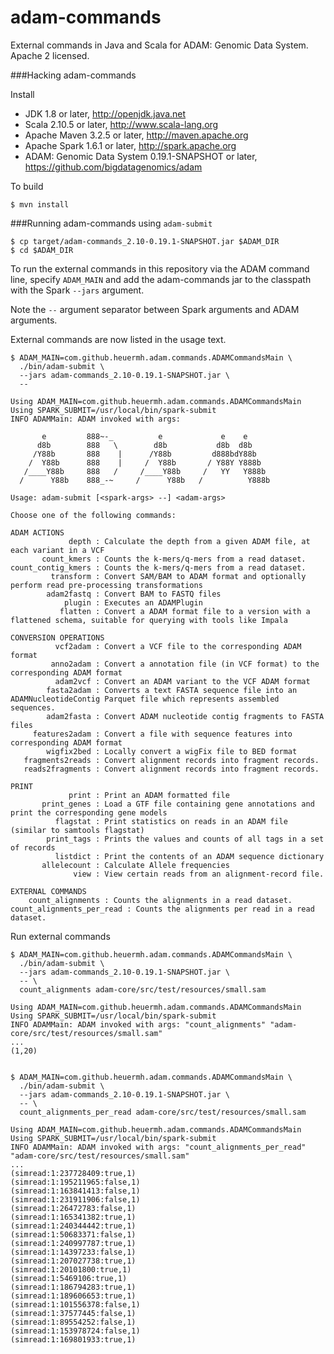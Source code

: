 adam-commands
=============

External commands in Java and Scala for ADAM: Genomic Data System.  Apache 2 licensed.


###Hacking adam-commands

Install

 * JDK 1.8 or later, http://openjdk.java.net
 * Scala 2.10.5 or later, http://www.scala-lang.org
 * Apache Maven 3.2.5 or later, http://maven.apache.org
 * Apache Spark 1.6.1 or later, http://spark.apache.org
 * ADAM: Genomic Data System 0.19.1-SNAPSHOT or later, https://github.com/bigdatagenomics/adam


To build

    $ mvn install


###Running adam-commands using ```adam-submit```

    $ cp target/adam-commands_2.10-0.19.1-SNAPSHOT.jar $ADAM_DIR
    $ cd $ADAM_DIR

To run the external commands in this repository via the ADAM command line, specify ```ADAM_MAIN``` and add the adam-commands jar
to the classpath with the Spark ```--jars``` argument.

Note the ```--``` argument separator between Spark arguments and ADAM arguments.

External commands are now listed in the usage text.

    $ ADAM_MAIN=com.github.heuermh.adam.commands.ADAMCommandsMain \
      ./bin/adam-submit \
      --jars adam-commands_2.10-0.19.1-SNAPSHOT.jar \
      --
    
    Using ADAM_MAIN=com.github.heuermh.adam.commands.ADAMCommandsMain
    Using SPARK_SUBMIT=/usr/local/bin/spark-submit
    INFO ADAMMain: ADAM invoked with args:
    
           e         888~-_          e             e    e
          d8b        888   \        d8b           d8b  d8b
         /Y88b       888    |      /Y88b         d888bdY88b
        /  Y88b      888    |     /  Y88b       / Y88Y Y888b
       /____Y88b     888   /     /____Y88b     /   YY   Y888b
      /      Y88b    888_-~     /      Y88b   /          Y888b
    
    Usage: adam-submit [<spark-args> --] <adam-args>
    
    Choose one of the following commands:
    
    ADAM ACTIONS
                 depth : Calculate the depth from a given ADAM file, at each variant in a VCF
           count_kmers : Counts the k-mers/q-mers from a read dataset.
    count_contig_kmers : Counts the k-mers/q-mers from a read dataset.
             transform : Convert SAM/BAM to ADAM format and optionally perform read pre-processing transformations
            adam2fastq : Convert BAM to FASTQ files
                plugin : Executes an ADAMPlugin
               flatten : Convert a ADAM format file to a version with a flattened schema, suitable for querying with tools like Impala
    
    CONVERSION OPERATIONS
              vcf2adam : Convert a VCF file to the corresponding ADAM format
             anno2adam : Convert a annotation file (in VCF format) to the corresponding ADAM format
              adam2vcf : Convert an ADAM variant to the VCF ADAM format
            fasta2adam : Converts a text FASTA sequence file into an ADAMNucleotideContig Parquet file which represents assembled sequences.
            adam2fasta : Convert ADAM nucleotide contig fragments to FASTA files
         features2adam : Convert a file with sequence features into corresponding ADAM format
            wigfix2bed : Locally convert a wigFix file to BED format
       fragments2reads : Convert alignment records into fragment records.
       reads2fragments : Convert alignment records into fragment records.
    
    PRINT
                 print : Print an ADAM formatted file
           print_genes : Load a GTF file containing gene annotations and print the corresponding gene models
              flagstat : Print statistics on reads in an ADAM file (similar to samtools flagstat)
            print_tags : Prints the values and counts of all tags in a set of records
              listdict : Print the contents of an ADAM sequence dictionary
           allelecount : Calculate Allele frequencies
                  view : View certain reads from an alignment-record file.
    
    EXTERNAL COMMANDS
        count_alignments : Counts the alignments in a read dataset.
    count_alignments_per_read : Counts the alignments per read in a read dataset.


Run external commands

    $ ADAM_MAIN=com.github.heuermh.adam.commands.ADAMCommandsMain \
      ./bin/adam-submit \
      --jars adam-commands_2.10-0.19.1-SNAPSHOT.jar \
      -- \
      count_alignments adam-core/src/test/resources/small.sam
    
    Using ADAM_MAIN=com.github.heuermh.adam.commands.ADAMCommandsMain
    Using SPARK_SUBMIT=/usr/local/bin/spark-submit
    INFO ADAMMain: ADAM invoked with args: "count_alignments" "adam-core/src/test/resources/small.sam"
    ...
    (1,20)


    $ ADAM_MAIN=com.github.heuermh.adam.commands.ADAMCommandsMain \
      ./bin/adam-submit \
      --jars adam-commands_2.10-0.19.1-SNAPSHOT.jar \
      -- \
      count_alignments_per_read adam-core/src/test/resources/small.sam
    
    Using ADAM_MAIN=com.github.heuermh.adam.commands.ADAMCommandsMain
    Using SPARK_SUBMIT=/usr/local/bin/spark-submit
    INFO ADAMMain: ADAM invoked with args: "count_alignments_per_read" "adam-core/src/test/resources/small.sam"
    ...
    (simread:1:237728409:true,1)
    (simread:1:195211965:false,1)
    (simread:1:163841413:false,1)
    (simread:1:231911906:false,1)
    (simread:1:26472783:false,1)
    (simread:1:165341382:true,1)
    (simread:1:240344442:true,1)
    (simread:1:50683371:false,1)
    (simread:1:240997787:true,1)
    (simread:1:14397233:false,1)
    (simread:1:207027738:true,1)
    (simread:1:20101800:true,1)
    (simread:1:5469106:true,1)
    (simread:1:186794283:true,1)
    (simread:1:189606653:true,1)
    (simread:1:101556378:false,1)
    (simread:1:37577445:false,1)
    (simread:1:89554252:false,1)
    (simread:1:153978724:false,1)
    (simread:1:169801933:true,1)
